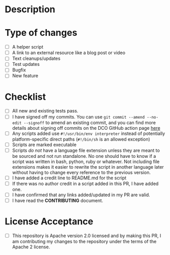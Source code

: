 <!--- Provide a general summary of your changes in the Title above -->

# Description

<!--- Describe your changes in detail -->

# Type of changes

<!--- What types of changes does your submission introduce? Put an `x` in all the boxes that apply: [x] -->

- [ ] A helper script
- [ ] A link to an external resource like a blog post or video
- [ ] Text cleanups/updates
- [ ] Test updates
- [ ] Bugfix
- [ ] New feature

# Checklist

<!--- Go over all the following points, and put an `x` in all the boxes that apply. [x] -->
<!--- If you're unsure about any of these, don't hesitate to ask. I'm happy to help! -->

- [ ] All new and existing tests pass.
- [ ] I have signed off my commits. You can use `git commit --amend --no-edit --signoff` to amend an existing commit, and you can find more details about signing off commits on the DCO GitHub action page [here](https://probot.github.io/apps/dco/)
- [ ] Any scripts added use `#!/usr/bin/env interpreter` instead of potentially platform-specific direct paths (`#!/bin/sh` is an allowed exception)
- [ ] Scripts are marked executable
- [ ] Scripts _do not_ have a language file extension unless they are meant to be sourced and not run standalone. No one should have to know if a script was written in bash, python, ruby or whatever. Not including file extensions makes it easier to rewrite the script in another language later without having to change every reference to the previous version.
- [ ] I have added a credit line to README.md for the script
- [ ] If there was no author credit in a script added in this PR, I have added one.
- [ ] I have confirmed that any links added/updated in my PR are valid.
- [ ] I have read the **CONTRIBUTING** document.

# License Acceptance

- [ ] This repository is Apache version 2.0 licensed and by making this PR, I am contributing my changes to the repository under the terms of the Apache 2 license.
